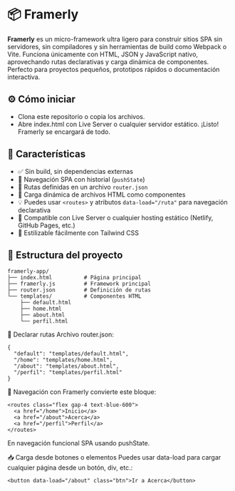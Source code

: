 # 📦 Framerly

**Framerly** es un micro-framework ultra ligero para construir sitios SPA sin servidores, sin compiladores y sin herramientas de build como Webpack o Vite.
Funciona únicamente con HTML, JSON y JavaScript nativo, aprovechando rutas declarativas y carga dinámica de componentes. Perfecto para proyectos pequeños, prototipos rápidos o documentación interactiva.

⚙️ Cómo iniciar
---
- Clona este repositorio o copia los archivos.
- Abre index.html con Live Server o cualquier servidor estático.
¡Listo! Framerly se encargará de todo.


## 🚀 Características

- ✅ Sin build, sin dependencias externas  
- 🔄 Navegación SPA con historial (`pushState`)  
- 📄 Rutas definidas en un archivo `router.json`  
- 🧩 Carga dinámica de archivos HTML como componentes  
- 💡 Puedes usar `<routes>` y atributos `data-load="/ruta"` para navegación declarativa  
- 🎯 Compatible con Live Server o cualquier hosting estático (Netlify, GitHub Pages, etc.)  
- 🎨 Estilizable fácilmente con Tailwind CSS  



## 📁 Estructura del proyecto

```plaintext
framerly-app/
├── index.html          # Página principal
├── framerly.js         # Framework principal
├── router.json         # Definición de rutas
└── templates/          # Componentes HTML
    ├── default.html
    ├── home.html
    ├── about.html
    └── perfil.html
```

🧩 Declarar rutas
Archivo router.json:
```plaintext
{
  "default": "templates/default.html",
  "/home": "templates/home.html",
  "/about": "templates/about.html",
  "/perfil": "templates/perfil.html"
}
```
🧭 Navegación con <routes>
Framerly convierte este bloque:
```plaintext
<routes class="flex gap-4 text-blue-600">
  <a href="/home">Inicio</a>
  <a href="/about">Acerca</a>
  <a href="/perfil">Perfil</a>
</routes>
```
En navegación funcional SPA usando pushState.


📥 Carga desde botones o elementos
Puedes usar data-load para cargar cualquier página desde un botón, div, etc.:
```plaintext
<button data-load="/about" class="btn">Ir a Acerca</button>
```


